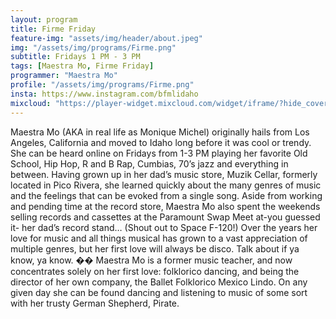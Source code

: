 ```yaml
---
layout: program
title: Firme Friday
feature-img: "assets/img/header/about.jpeg"
img: "/assets/img/programs/Firme.png"
subtitle: Fridays 1 PM - 3 PM
tags: [Maestra Mo, Firme Friday]
programmer: "Maestra Mo"
profile: "/assets/img/programs/Firme.png"
insta: https://www.instagram.com/bfmlidaho
mixcloud: "https://player-widget.mixcloud.com/widget/iframe/?hide_cover=1&feed=%2Ftropicofm%2Fplaylists%2Ffirme-friday%2F"
---
```


Maestra Mo (AKA in real life as Monique Michel) originally hails from Los Angeles, California and moved to Idaho long before it was cool or trendy. She can be heard online on Fridays from 1-3 PM playing her favorite Old School, Hip Hop, R and B Rap, Cumbias, 70’s jazz and everything in between. Having grown up in her dad’s music store, Muzik Cellar, formerly located in Pico Rivera, she learned quickly about the many genres of music and the feelings that can be evoked from a single song. Aside from working and pending time at the record store, Maestra Mo also spent the weekends selling records and cassettes at the Paramount Swap Meet at-you guessed it- her dad’s record stand… (Shout out to Space F-120!) Over the years her love for music and all things musical has grown to a vast appreciation of multiple genres, but her first love will always be disco. Talk about if ya know, ya know. �� Maestra Mo is a former music teacher, and now concentrates solely on her first love: folklorico dancing, and being the director of her own company, the Ballet Folklorico Mexico Lindo. On any given day she can be found dancing and listening to music of some sort with her trusty German Shepherd, Pirate.
